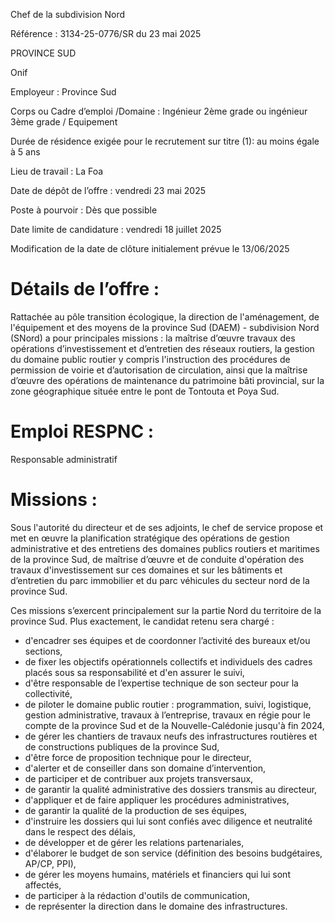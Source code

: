 
Chef de la subdivision Nord

Référence : 3134-25-0776/SR du 23 mai 2025

PROVINCE SUD

Onif


Employeur : Province Sud

Corps ou Cadre d’emploi /Domaine : Ingénieur 2ème grade ou ingénieur 3ème grade / Equipement

Durée de résidence exigée pour le recrutement sur titre (1): au moins égale à 5 ans

Lieu de travail : La Foa

Date de dépôt de l’offre : vendredi 23 mai 2025

Poste à pourvoir : Dès que possible

Date limite de candidature : vendredi 18 juillet 2025

Modification de la date de clôture initialement prévue le 13/06/2025

# Détails de l’offre :

Rattachée au pôle transition écologique, la direction de l'aménagement, de l'équipement et des moyens de la province Sud (DAEM) - subdivision Nord (SNord) a pour principales missions : la maîtrise d’œuvre travaux des opérations d’investissement et d’entretien des réseaux routiers, la gestion du domaine public routier y compris l'instruction des procédures de permission de voirie et d’autorisation de circulation, ainsi que la maîtrise d’œuvre des opérations de maintenance du patrimoine bâti provincial, sur la zone géographique située entre le pont de Tontouta et Poya Sud.

# Emploi RESPNC :

Responsable administratif

# Missions :

Sous l'autorité du directeur et de ses adjoints, le chef de service propose et met en œuvre la planification stratégique des opérations de gestion administrative et des entretiens des domaines publics routiers et maritimes de la province Sud, de maîtrise d’œuvre et de conduite d'opération des travaux d'investissement sur ces domaines et sur les bâtiments et d’entretien du parc immobilier et du parc véhicules du secteur nord de la province Sud.

Ces missions s’exercent principalement sur la partie Nord du territoire de la province Sud. Plus exactement, le candidat retenu sera chargé :

- d'encadrer ses équipes et de coordonner l’activité des bureaux et/ou sections,
- de fixer les objectifs opérationnels collectifs et individuels des cadres placés sous sa responsabilité et d'en assurer le suivi,
- d'être responsable de l’expertise technique de son secteur pour la collectivité,
- de piloter le domaine public routier : programmation, suivi, logistique, gestion administrative, travaux à l’entreprise, travaux en régie pour le compte de la province Sud et de la Nouvelle-Calédonie jusqu'à fin 2024,
- de gérer les chantiers de travaux neufs des infrastructures routières et de constructions publiques de la province Sud,
- d'être force de proposition technique pour le directeur,
- d'alerter et de conseiller dans son domaine d’intervention,
- de participer et de contribuer aux projets transversaux,
- de garantir la qualité administrative des dossiers transmis au directeur,
- d'appliquer et de faire appliquer les procédures administratives,
- de garantir la qualité de la production de ses équipes,
- d'instruire les dossiers qui lui sont confiés avec diligence et neutralité dans le respect des délais,
- de développer et de gérer les relations partenariales,
- d'élaborer le budget de son service (définition des besoins budgétaires, AP/CP, PPI),
- de gérer les moyens humains, matériels et financiers qui lui sont affectés,
- de participer à la rédaction d'outils de communication,
- de représenter la direction dans le domaine des infrastructures.

